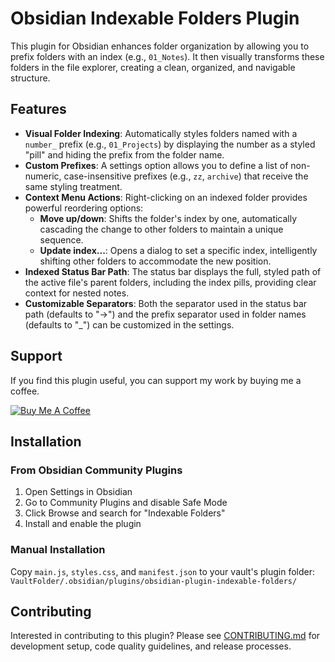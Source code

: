 # Obsidian Indexable Folders Plugin

This plugin for Obsidian enhances folder organization by allowing you to prefix folders with an index (e.g., `01_Notes`). It then visually transforms these folders in the file explorer, creating a clean, organized, and navigable structure.

## Features

- **Visual Folder Indexing**: Automatically styles folders named with a `number_` prefix (e.g., `01_Projects`) by displaying the number as a styled "pill" and hiding the prefix from the folder name.
- **Custom Prefixes**: A settings option allows you to define a list of non-numeric, case-insensitive prefixes (e.g., `zz`, `archive`) that receive the same styling treatment.
- **Context Menu Actions**: Right-clicking on an indexed folder provides powerful reordering options:
  - **Move up/down**: Shifts the folder's index by one, automatically cascading the change to other folders to maintain a unique sequence.
  - **Update index...**: Opens a dialog to set a specific index, intelligently shifting other folders to accommodate the new position.
- **Indexed Status Bar Path**: The status bar displays the full, styled path of the active file's parent folders, including the index pills, providing clear context for nested notes.
- **Customizable Separators**: Both the separator used in the status bar path (defaults to "→") and the prefix separator used in folder names (defaults to "_") can be customized in the settings.

## Support

If you find this plugin useful, you can support my work by buying me a coffee.

[![Buy Me A Coffee](https://img.buymeacoffee.com/button-api/?text=Buy%20me%20a%20coffee&emoji=&slug=vforge1&button_colour=FFDD00&font_colour=000000&font_family=Inter&outline_colour=000000&coffee_colour=ffffff)](https://www.buymeacoffee.com/vforge1)

## Installation

### From Obsidian Community Plugins

1. Open Settings in Obsidian
2. Go to Community Plugins and disable Safe Mode
3. Click Browse and search for "Indexable Folders"
4. Install and enable the plugin

### Manual Installation

Copy `main.js`, `styles.css`, and `manifest.json` to your vault's plugin folder:
`VaultFolder/.obsidian/plugins/obsidian-plugin-indexable-folders/`

## Contributing

Interested in contributing to this plugin? Please see [CONTRIBUTING.md](CONTRIBUTING.md) for development setup, code quality guidelines, and release processes.
